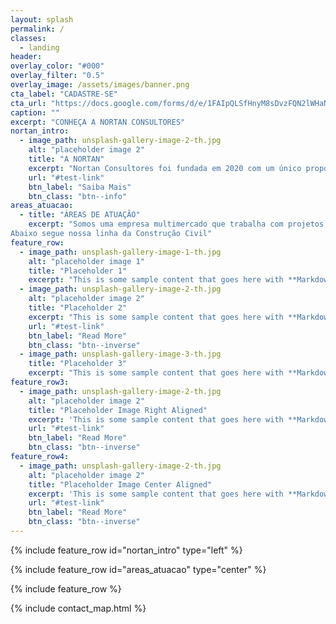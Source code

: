 ```yaml
---
layout: splash
permalink: /
classes:
  - landing
header:
overlay_color: "#000"
overlay_filter: "0.5"
overlay_image: /assets/images/banner.png
cta_label: "CADASTRE-SE"
cta_url: "https://docs.google.com/forms/d/e/1FAIpQLSfHnyM8sDvzFQN2lWHaN_jiyhdfR44aeFlbb0WwxzeydtD-0w/viewform"
caption: ""
excerpt: "CONHEÇA A NORTAN CONSULTORES"
nortan_intro:
  - image_path: unsplash-gallery-image-2-th.jpg
    alt: "placeholder image 2"
    title: "A NORTAN"
    excerpt: "Nortan Consultores foi fundada em 2020 com um único propósito: Transformar conhecimento e informação em resultados financeiros em benefício de nossos consultores e parceiros.<br>A Nortan proporciona um ambiente colaborativo de consultores de alta performance voltados para a prestação de serviços relacionados à produção, gestão e solução de espaços para construção civil e meio ambiente.<br>Aqui você terá acesso a maior rede colaborativa de consultores de engenharia e arquitetura. Uma rede de conexões que proporciona multiplos canais de venda no mercado, segurança, visibilidade e valorização profissional.<br>Trabalhe com a Nortan de qualquer lugar do Brasil e descubra o seu valor."
    url: "#test-link"
    btn_label: "Saiba Mais"
    btn_class: "btn--info"
areas_atuacao:
  - title: "ÁREAS DE ATUAÇÃO"
    excerpt: "Somos uma empresa multimercado que trabalha com projetos arquitetônicos, design de interiores, acompanhamento de obras, impermeabilização de obras, projeto hidrossanitário, elétrico, licenciamento ambiental de empreendimentos e recursos hídricos.
Abaixo segue nossa linha da Construção Civil"
feature_row:
  - image_path: unsplash-gallery-image-1-th.jpg
    alt: "placeholder image 1"
    title: "Placeholder 1"
    excerpt: "This is some sample content that goes here with **Markdown** formatting."
  - image_path: unsplash-gallery-image-2-th.jpg
    alt: "placeholder image 2"
    title: "Placeholder 2"
    excerpt: "This is some sample content that goes here with **Markdown** formatting."
    url: "#test-link"
    btn_label: "Read More"
    btn_class: "btn--inverse"
  - image_path: unsplash-gallery-image-3-th.jpg
    title: "Placeholder 3"
    excerpt: "This is some sample content that goes here with **Markdown** formatting."
feature_row3:
  - image_path: unsplash-gallery-image-2-th.jpg
    alt: "placeholder image 2"
    title: "Placeholder Image Right Aligned"
    excerpt: 'This is some sample content that goes here with **Markdown** formatting. Right aligned with `type="right"`'
    url: "#test-link"
    btn_label: "Read More"
    btn_class: "btn--inverse"
feature_row4:
  - image_path: unsplash-gallery-image-2-th.jpg
    alt: "placeholder image 2"
    title: "Placeholder Image Center Aligned"
    excerpt: 'This is some sample content that goes here with **Markdown** formatting. Centered with `type="center"`'
    url: "#test-link"
    btn_label: "Read More"
    btn_class: "btn--inverse"
---
```


{% include feature_row id="nortan_intro" type="left" %}

{% include feature_row id="areas_atuacao" type="center" %}

{% include feature_row %}

{% include contact_map.html %}
